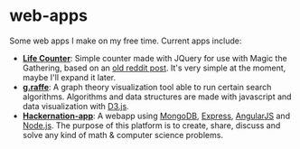 web-apps
========
Some web apps I make on my free time.
Current apps include:
* **[Life Counter](https://github.com/dancmj/web-apps/tree/master/lifecounter)**: Simple counter made with JQuery for use with Magic the Gathering, based on an [old reddit post](http://www.reddit.com/r/magicTCG/comments/1noiua/simple_life_counter_no_app_just_a_web_page_that/). It's very simple at the moment, maybe I'll expand it later.
* **[g.raffe](https://github.com/dancmj/g.raffe)**: A graph theory visualization tool able to run certain search algorithms. Algorithms and data structures are made with javascript and data visualization with [D3.js](http://d3js.org/).
* **[Hackernation-app](https://github.com/dancmj/hackernation)**: A webapp using [MongoDB](https://www.mongodb.org/), [Express](http://expressjs.com/), [AngularJS](https://angularjs.org/) and [Node.js](https://nodejs.org/). The purpose of this platform is to create, share, discuss and solve any kind of math & computer science problems.
